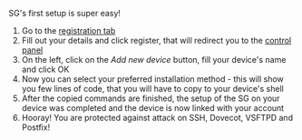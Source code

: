 SG's first setup is super easy!

1. Go to the [registration tab](https://simpleguardian.eu/register)
2. Fill out your details and click register, that will redirect you to the [control panel](https://simpleguardian.eu/control)
3. On the left, click on the *Add new device* button, fill your device's name and click OK
4. Now you can select your preferred installation method - this will show you few lines of code,
 that you will have to copy to your device's shell
5. After the copied commands are finished, the setup of the SG on your device was completed and the device is now linked
 with your account
6. Hooray! You are protected against attack on SSH, Dovecot, VSFTPD and Postfix!